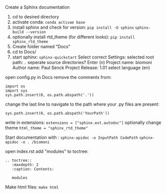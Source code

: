 Create a Sphinx documentation

1. cd to desired directory
2. activate conda:
`conda activae base`
3. install sphinx and check for version:
`pip install -U sphinx`
`sphinx-build --version`
4. optionally install rtd_theme (for different looks):
`pip install sphinx_rtd_theme`
6. Create folder named "Docs"
7. cd to Docs/
8. start sphinx:
	`sphinx-quickstart`
Select correct Settings:
selected root path: `.`
seperate source directories? Enter (n)
Project name: biomoni
Author name: Paul Senck
Project Release: 1.01
select language (en)

open config.py in Docs
remove the comments from:

	import os
	import sys
	sys.path.insert(0, os.path.abspath('.'))

change the last line to navigate to the path where your .py files are present:

`sys.path.insert(0, os.path.abspath('YourPath'))`

write in extensions:
`extensions = ["sphinx.ext.autodoc"]`
optionally change theme
`html_theme = "sphinx_rtd_theme"`

Start documentation with :
`sphinx-apidoc -o InputPath CodePath`
`sphinx-apidoc -o . /biomoni`

open index.rst
add "modules" to toctree:


	.. toctree::
	   :maxdepth: 2
	   :caption: Contents:
	   
	   modules

Make html files:
`make html`

    